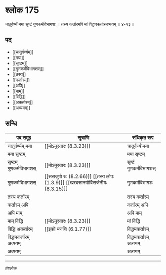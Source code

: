 # श्लोक 175

चातुर्वर्ण्यं मया सृष्टं गुणकर्मविभागशः ।
तस्य कर्तारमपि मां विद्ध्यकर्तारमव्ययम् ॥ ४-१३॥


## पद 

- [[चातुर्वर्ण्यम्]]
- [[मया]]
- [[सृष्टम्]]
- [[गुणकर्मविभागशस्]]
- [[तस्य]]
- [[कर्तारम्]]
- [[अपि]]
- [[माम्]]
- [[विद्धि]]
- [[अकर्तारम्]]
- [[अव्ययम्]]

## सन्धि

| पद समूह | सूत्राणि | संधिकृत रूप |
| ----- | ----- | ----- |
| चातुर्वर्ण्यम् मया |  [[मोऽनुस्वारः (8.3.23)]] | चातुर्वर्ण्यं मया |
| मया सृष्टम् |  | मया सृष्टम् |
| सृष्टम् गुणकर्मविभागशस् |  [[मोऽनुस्वारः (8.3.23)]] | सृष्टं गुणकर्मविभागशस् |
| गुणकर्मविभागशस् |  [[ससजुषो रुः (8.2.66)]] [[तस्य लोपः (1.3.9)]] [[खरवसानयोर्विसर्जनीयः (8.3.15)]] | गुणकर्मविभागशः |
| तस्य कर्तारम् |  | तस्य कर्तारम् |
| कर्तारम् अपि |  | कर्तारम् अपि |
| अपि माम् |  | अपि माम् |
| माम् विद्धि |  [[मोऽनुस्वारः (8.3.23)]] | मां विद्धि |
| विद्धि अकर्तारम् |  [[इको यणचि (6.1.77)]] | विद्ध्यकर्तारम् |
| विद्ध्यकर्तारम् अव्ययम् |  | विद्ध्यकर्तारम् अव्ययम् |
| अव्ययम् |  | अव्ययम् |


---

#श्लोक